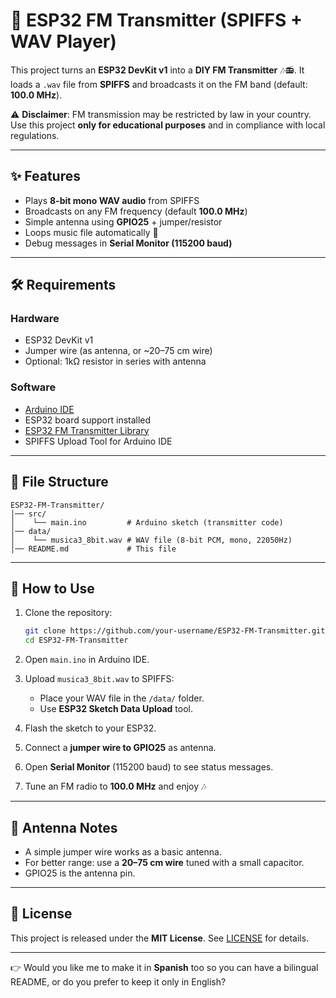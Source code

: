 
# 📡 ESP32 FM Transmitter (SPIFFS + WAV Player)

This project turns an **ESP32 DevKit v1** into a **DIY FM Transmitter** 🎶📻.
It loads a `.wav` file from **SPIFFS** and broadcasts it on the FM band (default: **100.0 MHz**).

⚠️ **Disclaimer**: FM transmission may be restricted by law in your country. Use this project **only for educational purposes** and in compliance with local regulations.

---

## ✨ Features

* Plays **8-bit mono WAV audio** from SPIFFS
* Broadcasts on any FM frequency (default **100.0 MHz**)
* Simple antenna using **GPIO25** + jumper/resistor
* Loops music file automatically 🎵
* Debug messages in **Serial Monitor (115200 baud)**

---

## 🛠️ Requirements

### Hardware

* ESP32 DevKit v1
* Jumper wire (as antenna, or \~20–75 cm wire)
* Optional: 1kΩ resistor in series with antenna

### Software

* [Arduino IDE](https://www.arduino.cc/en/software)
* ESP32 board support installed
* [ESP32 FM Transmitter Library](https://github.com/karawin/ESP32-FM-Transmitter)
* SPIFFS Upload Tool for Arduino IDE

---

## 📂 File Structure

```
ESP32-FM-Transmitter/
│── src/
│    └── main.ino         # Arduino sketch (transmitter code)
│── data/
│    └── musica3_8bit.wav # WAV file (8-bit PCM, mono, 22050Hz)
│── README.md             # This file
```

---

## 🚀 How to Use

1. Clone the repository:

   ```bash
   git clone https://github.com/your-username/ESP32-FM-Transmitter.git
   cd ESP32-FM-Transmitter
   ```

2. Open `main.ino` in Arduino IDE.

3. Upload `musica3_8bit.wav` to SPIFFS:

   * Place your WAV file in the `/data/` folder.
   * Use **ESP32 Sketch Data Upload** tool.

4. Flash the sketch to your ESP32.

5. Connect a **jumper wire to GPIO25** as antenna.

6. Open **Serial Monitor** (115200 baud) to see status messages.

7. Tune an FM radio to **100.0 MHz** and enjoy 🎶

---

## 📡 Antenna Notes

* A simple jumper wire works as a basic antenna.
* For better range: use a **20–75 cm wire** tuned with a small capacitor.
* GPIO25 is the antenna pin.

---

## 📜 License

This project is released under the **MIT License**.
See [LICENSE](LICENSE) for details.

---

👉 Would you like me to make it in **Spanish** too so you can have a bilingual README, or do you prefer to keep it only in English?
